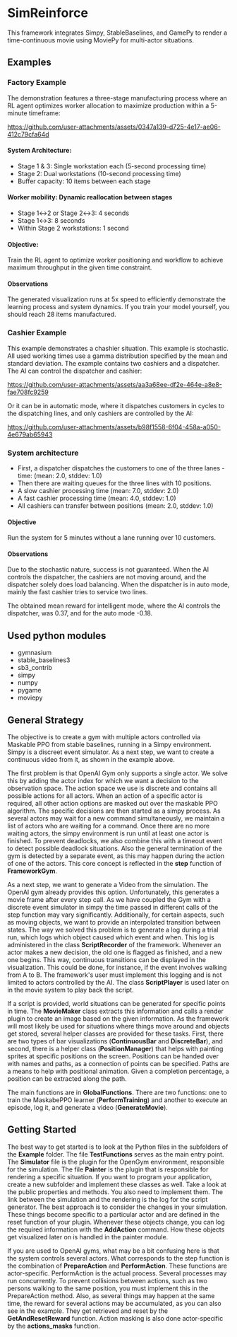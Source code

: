 # SimReinforce
This framework integrates Simpy, StableBaselines, and GamePy to render a time-continuous movie using MoviePy for multi-actor situations.


## Examples

### Factory Example 
The demonstration features a three-stage manufacturing process where an RL agent optimizes worker allocation to maximize production within a 5-minute timeframe:

https://github.com/user-attachments/assets/0347a139-d725-4e17-ae06-412c79cfa64d

#### System Architecture:
- Stage 1 & 3: Single workstation each (5-second processing time)
- Stage 2: Dual workstations (10-second processing time)
- Buffer capacity: 10 items between each stage
#### Worker mobility: Dynamic reallocation between stages 
- Stage 1↔2 or Stage 2↔3: 4 seconds
- Stage 1↔3: 8 seconds
- Within Stage 2 workstations: 1 second

#### Objective: 
Train the RL agent to optimize worker positioning and workflow to achieve maximum throughput in the given time constraint.

#### Observations
The generated visualization runs at 5x speed to efficiently demonstrate the learning process and system dynamics.
If you train your model yourself, you should reach 28 items manufactured.


### Cashier Example
This example demonstrates a chashier situation. This example is stochastic. All used working times use a 
gamma distribution specified by the mean and standard deviation. The example contains two cashiers and a dispatcher.
The AI can control the dispatcher and cashier:




https://github.com/user-attachments/assets/aa3a68ee-df2e-464e-a8e8-fae708fc9259





Or it can be in automatic mode, where it dispatches customers in cycles to the dispatching lines, and only cashiers are controlled by the AI:







https://github.com/user-attachments/assets/b98f1558-6f04-458a-a050-4e679ab65943





### System architecture
- First, a dispatcher dispatches the customers to one of the three lanes - time: (mean: 2.0, stddev: 1.0)
- Then there are waiting queues for the three lines with 10 positions.
- A slow cashier processing time   (mean: 7.0, stddev: 2.0)
- A fast cashier processing time   (mean: 4.0, stddev: 1.0)
- All cashiers can transfer between positions (mean: 2.0, stddev: 1.0)

#### Objective
Run the system for 5 minutes without a lane running over 10 customers.


#### Observations
Due to the stochastic nature, success is not guaranteed. When the AI controls the dispatcher,
the cashiers are not moving around, and the dispatcher solely does load balancing. When the dispatcher is in auto
mode, mainly the fast cashier tries to service two lines. 

The obtained mean reward for intelligent mode, where the AI controls the dispatcher, was 0.37, and for the 
auto mode -0.18.  


## Used python modules
- gymnasium
- stable_baselines3
- sb3_contrib
- simpy
- numpy
- pygame
- moviepy

## General Strategy
The objective is to create a gym with multiple actors controlled via Maskable PPO from stable baselines, running in a Simpy environment. 
Simpy is a discreet event simulator. As a next step, we want to create a continuous video from it, as shown in the example above.

The first problem is that OpenAI Gym only supports a single actor. We solve this by adding the actor index for which we want a decision to the observation space. 
The action space we use is discrete and contains all possible actions for all actors. When an action of a specific actor is required, all other action options are masked out over the maskable 
PPO algorithm. The specific decisions are then started as a simpy process. As several actors may wait for a new command simultaneously, we maintain a list of actors who are waiting for a command. 
Once there are no more waiting actors, the simpy environment is run until at least one actor is finished. To prevent deadlocks, we also combine this with a timeout event to detect possible deadlock situations.
Also the general termination of the gym is detected by a separate event, as this may happen during the action of one of the actors.
This core concept is reflected in the **step** function of **FrameworkGym**.

As a next step, we want to generate a Video from the simulation. The OpenAI gym already provides this option. Unfortunately, this generates a movie frame after every step call. As we have coupled the Gym with a discrete event simulator in simpy
the time passed in different calls of the step function may vary significantly. Additionally, for certain aspects, such as moving objects, we want to provide an interpolated transition between states. The way we solved this problem is to generate a log during a trial run, 
which logs which object caused which event and when. This log is administered in the class **ScriptRecorder** of the framework. Whenever an actor makes a new decision, the old one is flagged as finished, and a new one begins. This way, continuous transitions can be displayed in
the visualization. This could be done, for instance, if the event involves walking from A to B. The framework's user must implement this logging and is not limited to actors controlled by the AI. The class **ScriptPlayer** is used later on in the movie system to play back the script.

If a script is provided, world situations can be generated for specific points in time. The **MovieMaker** class extracts this information and calls a render plugin to create an image based on the given information. As the framework will most likely be used
for situations where things move around and objects get stored, several helper classes are provided for these tasks. First, there are two types of bar visualizations (**ContinuousBar** and **DiscreteBar**), and second, there is a helper class (**PositionManager**) that helps with painting
sprites at specific positions on the screen. Positions can be handed over with names and paths, as a connection of points can be specified. Paths are a means to help with positional animation. Given a completion percentage, a position can be extracted along the path.

The main functions are in **GlobalFunctions**. There are two functions: one to train the MaskabePPO learner (**PerformTraining**) and another to execute an episode, log it, and generate a video (**GenerateMovie**).

## Getting Started
The best way to get started is to look at the Python files in the subfolders of the **Example** folder. The file **TestFunctions** serves as the main entry point. The **Simulator** file is the plugin for the OpenGym environment, responsible for the simulation. The file **Painter** is the plugin that is responsible for rendering a specific situation. If you want to program your application, create a new subfolder and implement these classes as well. Take a look at the public properties and methods. You also need to implement them. The link between the simulation and the rendering is the log
 for the script generator. The best approach is to consider the changes in your simulation. These things become specific to a particular actor and are defined in the reset function of your plugin. Whenever these objects change, you can log the required information with the **AddAction** command. How these objects get visualized later on is handled in the painter module. 

If you are used to OpenAI gyms, what may be a bit confusing here is that the system controls several actors. What corresponds to the step function is the combination of **PrepareAction** and **PerformAction**. These functions are actor-specific. PerformAction is the actual process. Several processes may run concurrently. To prevent collisions between actions, such as two persons walking to the same position, you must implement this in the PrepareAction method. Also, as several things may happen at the same time, the reward for several actions may be accumulated, as you can also see in the example. They get retrieved and reset by the **GetAndResetReward** function.
Action masking is also done actor-specific by the **actions_masks** function.


